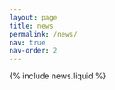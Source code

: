 ```yaml
---
layout: page
title: news
permalink: /news/
nav: true
nav-order: 2
---
```


{% include news.liquid %}
